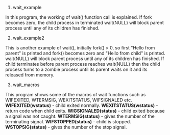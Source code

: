 1. wait_example

In this program, the working of wait() function call is explained. If fork becomes zero, the child process in terminated
wait(NULL) will block parent process until any of its children has finished. 


2. wait_example2

This is another example of wait(), initially fork() > 0, so first "Hello from parent" is printed and fork() becomes
zero and "Hello from child" is printed. wait(NULL) will block parent process until any of its children has finished. 
If child terminates before parent process reaches wait(NULL) then the child process turns to a zombie process until its parent waits on it and its released from memory. 


3. wait_macros

This program shows some of the macros of wait functions such as WIFEXITED, WTERMSIG, WEXITSTATUS, WIFSIGNALED etc.
 **WIFEXITED(wstatus)**   - child exited normally.
 **WEXITSTATUS(wstatus)** - return code when child exits.
 **WIGSIGNALED(status)**  - child exited because a signal was not caught.
 **WTERMSIG(status)**     - gives the number of the terminating signal.
 **WIFSTOPPED(status)**   - child is stopped.
 **WSTOPSIG(status)**     - gives the number of the stop signal.
